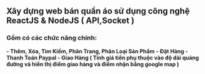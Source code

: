 <h2>Xây dựng web bán quần áo sử dụng công nghệ ReactJS & NodeJS ( API,Socket )</h2>
<h3>Gồm có các chức năng chính: </h4>
    <b>- Thêm, Xóa, Tìm Kiếm, Phân Trang, Phân Loại Sản Phẩm</b>
    <b>- Đặt Hàng </b>
    <b>- Thanh Toán Paypal  </b>
    <b>- Giao Hàng ( Tính giá tiền phụ thuộc vào độ dài quảng đường và hiển thị điểm giao hàng và điểm nhận bằng google map )  </b>
